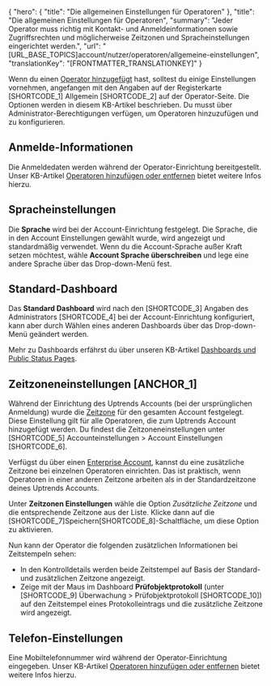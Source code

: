{
  "hero": {
    "title": "Die allgemeinen Einstellungen für Operatoren"
  },
  "title": "Die allgemeinen Einstellungen für Operatoren",
  "summary": "Jeder Operator muss richtig mit Kontakt- und Anmeldeinformationen sowie Zugriffsrechten und möglicherweise Zeitzonen und Spracheinstellungen eingerichtet werden.",
  "url": "[URL_BASE_TOPICS]account/nutzer/operatoren/allgemeine-einstellungen",
  "translationKey": "[FRONTMATTER_TRANSLATIONKEY]"
}

Wenn du einen [Operator hinzugefügt]([LINK_URL_1]) hast, solltest du einige Einstellungen vornehmen, angefangen mit den Angaben auf der Registerkarte [SHORTCODE_1] Allgemein [SHORTCODE_2] auf der Operator-Seite. Die Optionen werden in diesem KB-Artikel beschrieben. Du musst über Administrator-Berechtigungen verfügen, um Operatoren hinzuzufügen und zu konfigurieren.

## Anmelde-Informationen
Die Anmeldedaten werden während der Operator-Einrichtung bereitgestellt. Unser KB-Artikel [Operatoren hinzufügen oder entfernen]([LINK_URL_2]) bietet weitere Infos hierzu.

## Spracheinstellungen
Die **Sprache** wird bei der Account-Einrichtung festgelegt. Die Sprache, die in den Account Einstellungen gewählt wurde, wird angezeigt und standardmäßig verwendet. Wenn du die Account-Sprache außer Kraft setzen möchtest, wähle **Account Sprache überschreiben** und lege eine andere Sprache über das Drop-down-Menü fest.

## Standard-Dashboard
Das **Standard Dashboard** wird nach den [SHORTCODE_3] Angaben des Administrators [SHORTCODE_4] bei der Account-Einrichtung konfiguriert, kann aber durch Wählen eines anderen Dashboards über das Drop-down-Menü geändert werden.

Mehr zu Dashboards erfährst du über unseren KB-Artikel [Dashboards und Public Status Pages]([LINK_URL_3]).

## Zeitzoneneinstellungen [ANCHOR_1]

Während der Einrichtung des Uptrends Accounts (bei der ursprünglichen Anmeldung) wurde die [Zeitzone]([LINK_URL_4]) für den gesamten Account festgelegt. Diese Einstellung gilt für alle Operatoren, die zum Uptrends Account hinzugefügt werden. Du findest die Zeitzoneneinstellungen unter [SHORTCODE_5] Accounteinstellungen > Account Einstellungen [SHORTCODE_6].


Verfügst du über einen [Enterprise Account]([LINK_URL_5]), kannst du eine zusätzliche Zeitzone bei einzelnen Operatoren einrichten. Das ist praktisch, wenn Operatoren in einer anderen Zeitzone arbeiten als in der Standardzeitzone deines Uptrends Accounts.

Unter **Zeitzonen Einstellungen** wähle die Option *Zusätzliche Zeitzone* und die entsprechende Zeitzone aus der Liste. Klicke dann auf die [SHORTCODE_7]Speichern[SHORTCODE_8]-Schaltfläche, um diese Option zu aktivieren.

Nun kann der Operator die folgenden zusätzlichen Informationen bei Zeitstempeln sehen:

- In den Kontrolldetails werden beide Zeitstempel auf Basis der Standard- und zusätzlichen Zeitzone angezeigt.
- Zeige mit der Maus im Dashboard **Prüfobjektprotokoll** (unter [SHORTCODE_9] Überwachung > Prüfobjektprotokoll [SHORTCODE_10]) auf den Zeitstempel eines Protokolleintrags und die zusätzliche Zeitzone wird angezeigt.

## Telefon-Einstellungen
Eine Mobiltelefonnummer wird während der Operator-Einrichtung eingegeben. Unser KB-Artikel [Operatoren hinzufügen oder entfernen]([LINK_URL_6]) bietet weitere Infos hierzu.
